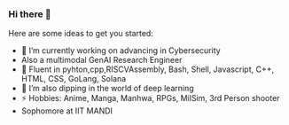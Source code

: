 ### Hi there 👋

Here are some ideas to get you started:

- 🔭 I’m currently working on advancing in Cybersecurity
- Also a multimodal GenAI Research Engineer
- 🌱 Fluent in pyhton,cpp,RISCVAssembly, Bash, Shell, Javascript, C++, HTML, CSS, GoLang, Solana
- 🤔 I’m also dipping in the world of deep learning 
- ⚡ Hobbies: Anime, Manga, Manhwa, RPGs, MilSim, 3rd Person shooter
- Sophomore at IIT MANDI


